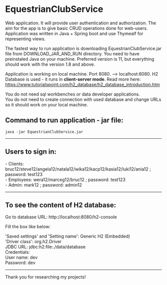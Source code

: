 # EquestrianClubService
Web application. It will provide user authentication and authorization. The aim for the app is to give basic CRUD operations done for web-users.
Application was written in Java + Spring boot and use Thymealf for representing views.

The fastest way to run application is downloading EquestrianClubService.jar file from DOWNLOAD_JAR_AND_RUN directory. 
You need to have preinstaled Java on your machine. Preferred version is 11, but everything should work with the version 1.8 and above.

Application is working on local machine. Port 8080. --> localhost:8080. H2 Database is used - it runs in <b>client-server mode</b>. 
Read more here: https://www.tutorialspoint.com/h2_database/h2_database_introduction.htm 

You do not need sql workbenches or data developer applications. <br>
You do not need to create connection with used database and change URLs so it should work on your local machine.  

<h2>Command to run application - jar file: </h2>

```
java -jar EquestrianClubService.jar
```
<hr>
<h2>Users to sign in:</h2>
- Clients: bruc12/steve12/angela12/natala12/wika12/kacp12/kasia12/luki12/ania12 ; password: test123
<br>
- Employees: wera12/marceg12/bruc12 ; password: test123
<br>
- Admin: mark12 ; password: admin12
<hr>
<h2>To see the content of H2 database:</h2>

Go to database URL: http://localhost:8080/h2-console

Fill the box like below:

'Saved settings' and 'Setting name': Generic H2 (Embedded)<br>
'Driver class': org.h2.Driver <br>
JDBC URL: jdbc:h2:file:./data/database<br>
Credentials:<br>
User name: dev <br>
Password: dev <br>

<hr>
Thank you for researching my projects! 
